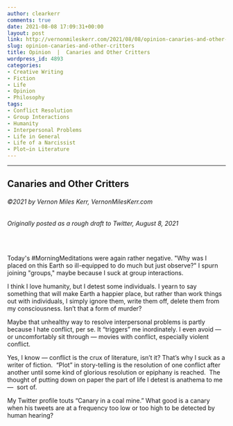 ```yaml
---
author: clearkerr
comments: true
date: 2021-08-08 17:09:31+00:00
layout: post
link: http://vernonmileskerr.com/2021/08/08/opinion-canaries-and-other-critters/
slug: opinion-canaries-and-other-critters
title: Opinion  |  Canaries and Other Critters
wordpress_id: 4893
categories:
- Creative Writing
- Fiction
- Life
- Opinion
- Philosophy
tags:
- Conflict Resolution
- Group Interactions
- Humanity
- Interpersonal Problems
- Life in General
- Life of a Narcissist
- Plot—in Literature
---
```


* * *




## Canaries and Other Critters




###### ©2021 by Vernon Miles Kerr, VernonMilesKerr.com




###### Originally posted as a rough draft to Twitter, August 8, 2021




 






Today's #MorningMeditations were again rather negative. "Why was I placed on this Earth so ill-equipped to do much but just observe?" I spurn joining "groups," maybe because I suck at group interactions.







I think I love humanity, but I detest some individuals. I yearn to say something that will make Earth a happier place, but rather than work things out with individuals, I simply ignore them, write them off, delete them from my consciousness. Isn’t that a form of murder?







Maybe that unhealthy way to resolve interpersonal problems is partly because I hate conflict, per se. It “triggers” me inordinately. I even avoid — or uncomfortably sit through — movies with conflict, especially violent conflict. 







Yes, I know — conflict is the crux of literature, isn’t it? That’s why I suck as a writer of fiction.  “Plot” in story-telling is the resolution of one conflict after another until some kind of glorious resolution or epiphany is reached.  The thought of putting down on paper the part of life I detest is anathema to me —  sort of.







My Twitter profile touts “Canary in a coal mine.” What good is a canary when his tweets are at a frequency too low or too high to be detected by human hearing?



